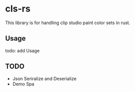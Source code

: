# cls-rs

This library is for handling clip studio paint color sets in rust.

## Usage

todo: add Usage

## TODO

- Json Seriralize and Deserialize
- Demo Spa
